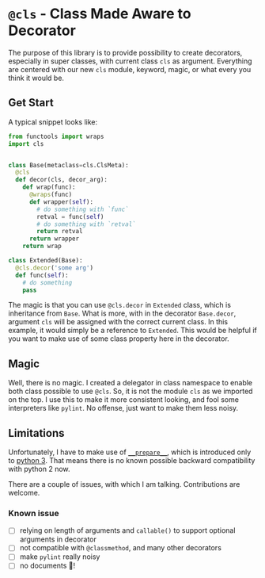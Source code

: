 # `@cls` - Class Made Aware to Decorator

The purpose of this library is to provide possibility to create decorators, especially in super classes, with current class `cls` as argument.
Everything are centered with our new `cls` module, keyword, magic, or what every you think it would be.

## Get Start

A typical snippet looks like:

```python
from functools import wraps
import cls


class Base(metaclass=cls.ClsMeta):
  @cls
  def decor(cls, decor_arg):
    def wrap(func):
      @wraps(func)
      def wrapper(self):
        # do something with `func`
        retval = func(self)
        # do something with `retval`
        return retval
      return wrapper
    return wrap

class Extended(Base):
  @cls.decor('some arg')
  def func(self):
    # do something
    pass
```

The magic is that you can use `@cls.decor` in `Extended` class, which is inheritance from `Base`.
What is more, with in the decorator `Base.decor`, argument `cls` will be assigned with the correct current class.
In this example, it would simply be a reference to `Extended`.
This would be helpful if you want to make use of some class property here in the decorator.

## Magic

Well, there is no magic. I created a delegator in class namespace to enable both class possible to use `@cls`.
So, it is not the module `cls` as we imported on the top.
I use this to make it more consistent looking, and fool some interpreters like `pylint`.
No offense, just want to make them less noisy.

## Limitations

Unfortunately, I have to make use of [`__prepare__`](https://www.python.org/dev/peps/pep-3115/#id11), which is introduced only to [python 3](https://www.python.org/dev/peps/pep-3115/).
That means there is no known possible backward compatibility with python 2 now.

There are a couple of issues, with which I am talking. Contributions are welcome.

### Known issue

- [ ] relying on length of arguments and `callable()` to support optional arguments in decorator
- [ ] not compatible with `@classmethod`, and many other decorators
- [ ] make `pylint` really noisy
- [ ] no documents :see_no_evil:!
